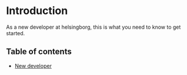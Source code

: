 # Introduction
As a new developer at helsingborg, this is what you need to know to get started.

## Table of contents

- [New developer](/introduction/new-developer.md)
